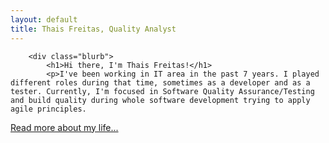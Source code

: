 ```yaml
---
layout: default
title: Thais Freitas, Quality Analyst
---
```


        <div class="blurb">
            <h1>Hi there, I'm Thais Freitas!</h1>
            <p>I've been working in IT area in the past 7 years. I played different roles during that time, sometimes as a developer and as a tester. Currently, I'm focused in Software Quality Assurance/Testing and build quality during whole software development trying to apply agile principles.

 <a href="/about">Read more about my life...</a></p>
        </div>
